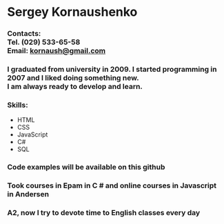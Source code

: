 # Sergey Kornaushenko

### Contacts:<br>Tel. (029) 533-65-58<br>Email: kornaush@gmail.com

### I graduated from university in 2009. I started programming in 2007 and I liked doing something new.<br> I am always ready to develop and learn.

### Skills:
* HTML
* CSS
* JavaScript
* C#
* SQL

### Code examples will be available on this github

### Took courses in Epam in C # and online courses in Javascript in Andersen

### A2, now I try to devote time to English classes every day